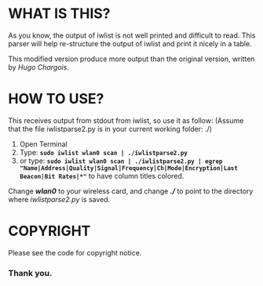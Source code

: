 # WHAT IS THIS? #
As you know, the output of iwlist is not well printed and difficult to read. This parser will help re-structure the output of iwlist and print it nicely in a table.

This modified version produce more output than the original version, written by _Hugo Chargois_.

# HOW TO USE? #
This receives output from stdout from iwlist, so use it as follow:
(Assume that the file iwlistparse2.py is in your current working folder: ./)
  1. Open Terminal
  1. Type: **`sudo iwlist wlan0 scan | ./iwlistparse2.py`**
  1. or type: **`sudo iwlist wlan0 scan | ./iwlistparse2.py | egrep "Name|Address|Quality|Signal|Frequency|Ch|Mode|Encryption|Last Beacon|Bit Rates|*"`** to have column titles colored.

Change _**wlan0**_ to your wireless card, and change _**./**_ to point to the directory where _iwlistparse2.py_ is saved.

# COPYRIGHT #
Please see the code for copyright notice.

### Thank you. ###